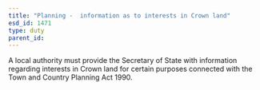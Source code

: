 ```yaml
---
title: "Planning -  information as to interests in Crown land"
esd_id: 1471
type: duty
parent_id:  
---
```


A local authority must provide the Secretary of State with information regarding interests in Crown land for certain purposes connected with the Town and Country Planning Act 1990.

